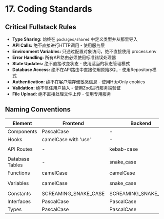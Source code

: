 # 17. Coding Standards

## Critical Fullstack Rules
- **Type Sharing:** 始终在 `packages/shared` 中定义类型并从那里导入
- **API Calls:** 绝不直接进行HTTP调用 - 使用服务层
- **Environment Variables:** 只通过配置对象访问，绝不直接使用 process.env
- **Error Handling:** 所有API路由必须使用标准错误处理器
- **State Updates:** 绝不直接改变状态 - 使用适当的状态管理模式
- **Database Access:** 绝不在API路由中直接使用原始SQL - 使用Repository模式
- **Authentication:** 绝不在客户端存储敏感信息 - 使用HttpOnly cookies
- **Validation:** 绝不信任用户输入 - 使用Zod进行服务端验证
- **File Upload:** 绝不直接处理文件上传 - 使用专用服务

## Naming Conventions

| Element | Frontend | Backend | Example |
|----------|-----------|----------|---------|
| Components | PascalCase | - | `UserProfile.tsx` |
| Hooks | camelCase with 'use' | - | `useAuth.ts` |
| API Routes | - | kebab-case | `/api/user-profile` |
| Database Tables | - | snake_case | `user_profiles` |
| Functions | camelCase | camelCase | `getUserProfile()` |
| Variables | camelCase | snake_case | `userName` / `user_name` |
| Constants | SCREAMING_SNAKE_CASE | SCREAMING_SNAKE_CASE | `API_BASE_URL` |
| Interfaces | PascalCase | PascalCase | `UserProfile` |
| Types | PascalCase | PascalCase | `WorkRecord` |
